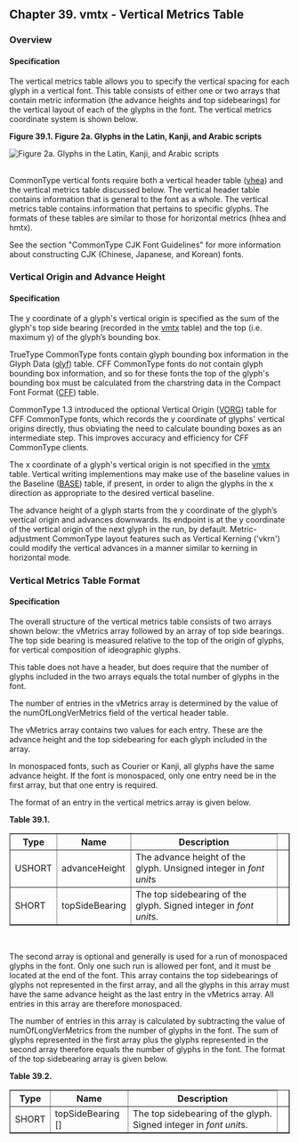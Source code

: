 <div xmlns="http://www.w3.org/1999/xhtml" class="chapter"><div class="titlepage"><div><div><h2 class="title"><a name="chapter.vmtx"></a>Chapter 39. vmtx - Vertical Metrics Table</h2></div></div></div><div role="fragment" class="section"><div class="titlepage"><div><div><h3 class="title"><a name="idm483209305024"></a>Overview</h3></div></div></div><div role="specification" class="section"><div class="titlepage"><div><div><h4 class="title"><a name="section.40.1.1"></a>Specification</h4></div></div></div><p>The vertical metrics table allows you to specify the
          vertical spacing for each glyph in a vertical font. This
          table consists of either one or two arrays that contain
          metric information (the advance heights and top
          sidebearings) for the vertical layout of each of the glyphs
          in the font. The vertical metrics coordinate system is shown
          below.</p><div class="figure"><a name="idm483209302512"></a><p class="title"><strong>Figure 39.1. Figure 2a. Glyphs in the Latin, Kanji, and Arabic
            scripts</strong></p><div class="figure-contents"><div class="mediaobject"><img src="src/images/../../img00287.gif" alt="Figure 2a. Glyphs in the Latin, Kanji, and Arabic scripts"/></div></div></div><br class="figure-break"/><p>CommonType vertical fonts require both a vertical
          header table (<a class="link" href="chapter.vhea.html" title="Chapter 38. vhea - Vertical Header Table">vhea</a>) and the vertical metrics table
          discussed below. The vertical header table contains
          information that is general to the font as a whole. The
          vertical metrics table contains information that pertains to
          specific glyphs. The formats of these tables are similar to
          those for horizontal metrics (hhea and hmtx).</p><p>See the section "CommonType CJK Font Guidelines" for more
          information about constructing CJK (Chinese, Japanese, and
          Korean) fonts.</p></div></div><div role="fragment" class="section"><div class="titlepage"><div><div><h3 class="title"><a name="idm483209297808"></a>Vertical Origin and Advance Height</h3></div></div></div><div role="specification" class="section"><div class="titlepage"><div><div><h4 class="title"><a name="section.40.2.1"></a>Specification</h4></div></div></div><p>The y coordinate of a glyph's vertical origin is
          specified as the sum of the glyph's top side bearing
          (recorded in the <a class="link" href="chapter.vmtx.html" title="Chapter 39. vmtx - Vertical Metrics Table">vmtx</a> table) and the top (i.e. maximum y)
          of the glyph’s bounding box.</p><p>TrueType CommonType fonts contain glyph bounding box
          information in the Glyph Data (<a class="link" href="chapter.glyf.html" title="Chapter 16. glyf - Glyf Data">glyf</a>)
          table. CFF CommonType fonts do not contain glyph bounding box
          information, and so for these fonts the top of the glyph's
          bounding box must be calculated from the charstring data in
          the Compact Font Format (<a class="link" href="chapter.CFF.html" title="Chapter 19. CFF - PostScript font program (Compact Font Format) table">CFF</a>) table.</p><p>CommonType 1.3 introduced the optional Vertical Origin
          (<a class="link" href="chapter.VORG.html" title="Chapter 40. VORG - Vertical Origin Table">VORG</a>) table for CFF CommonType fonts,
          which records the y coordinate of glyphs' vertical origins
          directly, thus obviating the need to calculate bounding
          boxes as an intermediate step. This improves accuracy and
          efficiency for CFF CommonType clients.</p><p>The x coordinate of a glyph's vertical origin is not
          specified in the <a class="link" href="chapter.vmtx.html" title="Chapter 39. vmtx - Vertical Metrics Table">vmtx</a> table. Vertical writing
          implementions may make use of the baseline values in the
          Baseline (<a class="link" href="chapter.BASE.html" title="Chapter 22. BASE - Baseline Table">BASE</a>) table, if present, in
          order to align the glyphs in the x direction as appropriate
          to the desired vertical baseline.</p><p>The advance height of a glyph starts from the y
          coordinate of the glyph’s vertical origin and advances
          downwards. Its endpoint is at the y coordinate of the
          vertical origin of the next glyph in the run, by default.
          Metric-adjustment CommonType layout features such as Vertical
          Kerning ('vkrn') could modify the vertical advances in a
          manner similar to kerning in horizontal mode.</p></div></div><div role="fragment" class="section"><div class="titlepage"><div><div><h3 class="title"><a name="idm483209287488"></a>Vertical Metrics Table Format</h3></div></div></div><div role="specification" class="section"><div class="titlepage"><div><div><h4 class="title"><a name="section.40.3.1"></a>Specification</h4></div></div></div><p>The overall structure of the vertical metrics table
          consists of two arrays shown below: the vMetrics array
          followed by an array of top side bearings. The top side
          bearing is measured relative to the top of the origin of
          glyphs, for vertical composition of ideographic
          glyphs.</p><p>This table does not have a header, but does require that
          the number of glyphs included in the two arrays equals the
          total number of glyphs in the font.</p><p>The number of entries in the vMetrics array is
          determined by the value of the numOfLongVerMetrics field of
          the vertical header table.</p><p>The vMetrics array contains two values for each entry.
          These are the advance height and the top sidebearing for
          each glyph included in the array.</p><p>In monospaced fonts, such as Courier or Kanji, all
          glyphs have the same advance height. If the font is
          monospaced, only one entry need be in the first array, but
          that one entry is required.</p><p>The format of an entry in the vertical metrics array is
          given below.</p><div class="table"><a name="idm483209282208"></a><p class="title"><strong>Table 39.1. </strong></p><div class="table-contents"><table class="table" border="1"><colgroup><col/><col/><col/><col/></colgroup><thead><tr><th>Type</th><th>Name</th><th>Description</th><td class="auto-generated"> </td></tr></thead><tbody><tr><td>USHORT</td><td>advanceHeight</td><td>The advance height of the glyph. Unsigned
              integer in <em class="glossterm">font unit</em>s </td><td class="auto-generated"> </td></tr><tr><td>SHORT</td><td>topSideBearing</td><td>The top sidebearing of the glyph. Signed
              integer in <em class="glossterm">font unit</em>s.</td><td class="auto-generated"> </td></tr></tbody></table></div></div><br class="table-break"/><p>The second array is optional and generally is used for a
          run of monospaced glyphs in the font. Only one such run is
          allowed per font, and it must be located at the end of the
          font. This array contains the top sidebearings of glyphs not
          represented in the first array, and all the glyphs in this
          array must have the same advance height as the last entry in
          the vMetrics array. All entries in this array are therefore
          monospaced.</p><p>The number of entries in this array is calculated by
          subtracting the value of numOfLongVerMetrics from the number
          of glyphs in the font. The sum of glyphs represented in the
          first array plus the glyphs represented in the second array
          therefore equals the number of glyphs in the font. The
          format of the top sidebearing array is given below.</p><div class="table"><a name="idm483209274608"></a><p class="title"><strong>Table 39.2. </strong></p><div class="table-contents"><table class="table" border="1"><colgroup><col/><col/><col/><col/></colgroup><thead><tr><th>Type</th><th>Name</th><th>Description</th><td class="auto-generated"> </td></tr></thead><tbody><tr><td>SHORT</td><td>topSideBearing []</td><td>The top sidebearing of the glyph. Signed
              integer in <em class="glossterm">font unit</em>s. </td><td class="auto-generated"> </td></tr></tbody></table></div></div><br class="table-break"/></div></div></div>